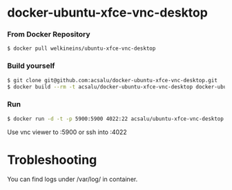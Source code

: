 docker-ubuntu-xfce-vnc-desktop
=========================

### From Docker Repository

``
$ docker pull welkineins/ubuntu-xfce-vnc-desktop
``

### Build yourself

```bash
$ git clone git@github.com:acsalu/docker-ubuntu-xfce-vnc-desktop.git
$ docker build --rm -t acsalu/docker-ubuntu-xfce-vnc-desktop docker-ubuntu-xfce-vnc-desktop
```

### Run

```bash
$ docker run -d -t -p 5900:5900 4022:22 acsalu/ubuntu-xfce-vnc-desktop
```

Use vnc viewer to <YOUR IP>:5900 or ssh into <YOUR IP>:4022


Trobleshooting
==================
You can find logs under /var/log/ in container.

